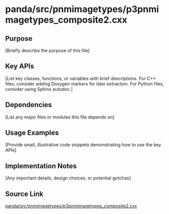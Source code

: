 # panda/src/pnmimagetypes/p3pnmimagetypes_composite2.cxx

## Purpose
[Briefly describe the purpose of this file]

## Key APIs
[List key classes, functions, or variables with brief descriptions.
For C++ files, consider adding Doxygen markers for later extraction.
For Python files, consider using Sphinx autodoc.]

## Dependencies
[List any major files or modules this file depends on]

## Usage Examples
[Provide small, illustrative code snippets demonstrating how to use the key APIs]

## Implementation Notes
[Any important details, design choices, or potential gotchas]

## Source Link
[panda/src/pnmimagetypes/p3pnmimagetypes_composite2.cxx](link_to_source_repository/panda/src/pnmimagetypes/p3pnmimagetypes_composite2.cxx)
